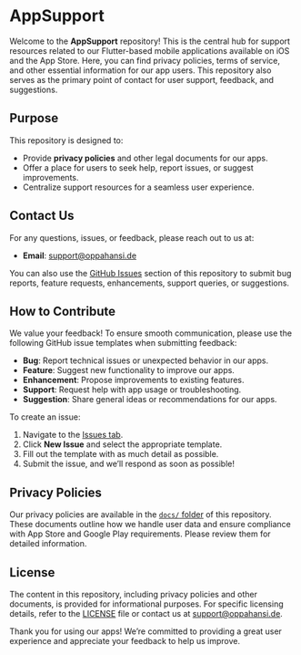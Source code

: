 # AppSupport

Welcome to the **AppSupport** repository! This is the central hub for support resources related to our Flutter-based mobile applications available on iOS and the App Store. Here, you can find privacy policies, terms of service, and other essential information for our app users. This repository also serves as the primary point of contact for user support, feedback, and suggestions.

## Purpose
This repository is designed to:
- Provide **privacy policies** and other legal documents for our apps.
- Offer a place for users to seek help, report issues, or suggest improvements.
- Centralize support resources for a seamless user experience.

## Contact Us
For any questions, issues, or feedback, please reach out to us at:
- **Email**: [support@oppahansi.de](mailto:support@oppahansi.de)

You can also use the [GitHub Issues](#how-to-contribute) section of this repository to submit bug reports, feature requests, enhancements, support queries, or suggestions.

## How to Contribute
We value your feedback! To ensure smooth communication, please use the following GitHub issue templates when submitting feedback:
- **Bug**: Report technical issues or unexpected behavior in our apps.
- **Feature**: Suggest new functionality to improve our apps.
- **Enhancement**: Propose improvements to existing features.
- **Support**: Request help with app usage or troubleshooting.
- **Suggestion**: Share general ideas or recommendations for our apps.

To create an issue:
1. Navigate to the [Issues tab](https://github.com/your-username/appsupport/issues).
2. Click **New Issue** and select the appropriate template.
3. Fill out the template with as much detail as possible.
4. Submit the issue, and we’ll respond as soon as possible!

## Privacy Policies
Our privacy policies are available in the [`docs/` folder](docs/) of this repository. These documents outline how we handle user data and ensure compliance with App Store and Google Play requirements. Please review them for detailed information.

## License
The content in this repository, including privacy policies and other documents, is provided for informational purposes. For specific licensing details, refer to the [LICENSE](LICENSE) file or contact us at [support@oppahansi.de](mailto:support@oppahansi.de).

Thank you for using our apps! We’re committed to providing a great user experience and appreciate your feedback to help us improve.